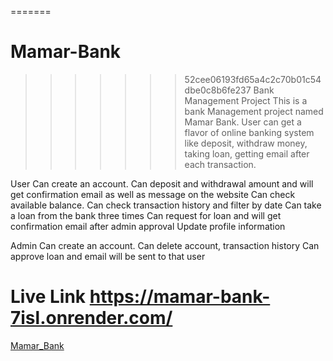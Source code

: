 
=======
# Mamar-Bank
>>>>>>> 52cee06193fd65a4c2c70b01c54dbe0c8b6fe237
Bank Management Project
This is a bank Management project named Mamar Bank. User can get a flavor of online banking system like deposit, withdraw money, taking loan, getting email after each transaction.

User
Can create an account.
Can deposit and withdrawal amount and will get confirmation email as well as message on the website
Can check available balance.
Can check transaction history and filter by date
Can take a loan from the bank three times
Can request for loan and will get confirmation email after admin approval
Update profile information

Admin
Can create an account.
Can delete account, transaction history
Can approve loan and email will be sent to that user

Live Link
https://mamar-bank-7isl.onrender.com/
=======
[Mamar_Bank](https://mamar-bank-7isl.onrender.com/)

